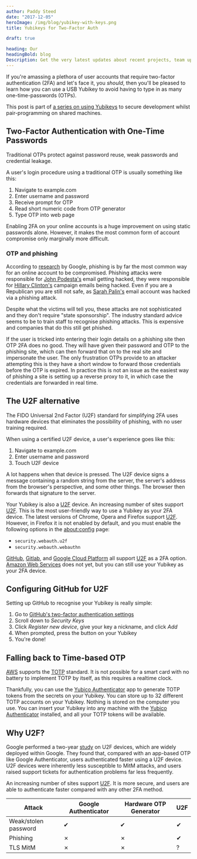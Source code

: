 ```yaml
---
author: Paddy Steed
date: "2017-12-05"
heroImage: /img/blog/yubikey-with-keys.png
title: Yubikeys for Two-Factor Auth

draft: true

heading: Our
headingBold: blog
Description: Get the very latest updates about recent projects, team updates, thoughts and industry news from our team of EngineerBetter experts.
---
```


If you're amassing a plethora of user accounts that require two-factor authentication (2FA) and let's face it, you _should_, then you'll be pleased to learn how you can use a USB Yubikey to avoid having to type in as many one-time-passwords (OTPs).

<section class="boxout">
<p>This post is part of <a href="/blog/yubikey-all-the-things/">a series on using Yubikeys</a> to secure development whilst pair-programming on shared machines.</p>
</section>

## Two-Factor Authentication with One-Time Passwords

Traditional OTPs protect against password reuse, weak passwords and credential leakage.

A user's login procedure using a traditional OTP is usually something like this:

1. Navigate to example.com
2. Enter username and password
3. Receive prompt for OTP
4. Read short numeric code from OTP generator
5. Type OTP into web page

Enabling 2FA on your online accounts is a huge improvement on using static passwords alone. However, it makes the most common form of account compromise only marginally more difficult.

### OTP and phishing

According to [research][goog_phishing] by Google, phishing is by far the most common way for an online account to be compromised.
Phishing attacks were responsible for [John Podesta's][podesta] email getting hacked, they were responsible for [Hillary Clinton's][clinton] campaign emails being hacked.
Even if you are a Republican you are still not safe, as [Sarah Palin's][palin] email account was hacked via a phishing attack.

Despite what the victims will tell you, these attacks are not sophisticated and they don't require "state sponsorship".
The industry standard advice seems to be to train staff to recognise phishing attacks.
This is expensive and companies that do this still get phished.

If the user is tricked into entering their login details on a phishing site then OTP 2FA does no good.
They will have given their password and OTP to the phishing site, which can then forward that on to the real site and impersonate the user.
The only frustration OTPs provide to an attacker attempting this is they have a short window to forward those credentials before the OTP is expired.
In practice this is not an issue as the easiest way of phishing a site is setting up a reverse proxy to it, in which case the credentials are forwarded in real time.

## The U2F alternative

The FIDO Universal 2nd Factor (U2F) standard for simplifying 2FA uses hardware devices that eliminates the possibility of phishing, with no user training required.

When using a certified U2F device, a user's experience goes like this:

1. Navigate to example.com
2. Enter username and password
3. Touch U2F device

A lot happens when that device is pressed.
The U2F device signs a message containing a random string from the server, the server's address from the browser's perspective, and some other things.
The browser then forwards that signature to the server.

Your Yubikey is also a [U2F] device.
An increasing number of sites support [U2F].
This is the most user-friendly way to use a Yubikey as your 2FA device.
The latest versions of Chrome, Opera and Firefox support [U2F]. However, in Firefox it is not enabled by default, and you must enable the following options in the <about:config> page:

- `security.webauth.u2f`
- `security.webauth.webauthn`

[GitHub][githubU2F], [Gitlab][gitlabU2F], and [Google Cloud Platform][GCPU2F] all support [U2F] as a 2FA option.
[Amazon Web Services][AWS] does not yet, but you can still use your Yubikey as your 2FA device.

## Configuring GitHub for U2F

Setting up GitHub to recognise your Yubikey is really simple:

1. Go to [GitHub's two-factor authentication settings](https://github.com/settings/two_factor_authentication/configure)
1. Scroll down to _Security Keys_
1. Click _Register new device_, give your key a nickname, and click _Add_
1. When prompted, press the button on your Yubikey
1. You're done!

## Falling back to Time-based OTP

[AWS] supports the [TOTP] standard.
It is not possible for a smart card with no battery to implement TOTP by itself, as this requires a realtime clock.

Thankfully, you can use the [Yubico Authenticator][yubico_authenticator] app to generate TOTP tokens from the secrets on your Yubikey. You can store up to 32 different TOTP accounts on your Yubikey. Nothing is stored on the computer you use. You can insert your Yubikey into any machine with the [Yubico Authenticator][yubico_authenticator] installed, and all your TOTP tokens will be available.

## Why U2F?

Google performed a two-year [study][googU2F] on U2F devices, which are widely deployed within Google. They found that, compared with an app-based OTP like Google Authenticator, users authenticated faster using a U2F device. U2F devices were inherently less susceptible to MitM attacks, and users raised support tickets for authentication problems far less frequently.

An increasing number of sites support [U2F]. It is more secure, and users are able to authenticate faster compared with any other 2FA method.

Attack               | Google Authenticator | Hardware OTP Generator | U2F
---------------------|----------------------|------------------------|----
Weak/stolen password | &#x2714; |   &#x2714; |   &#x2714;
Phishing             | &#x2717; |   &#x2717; |  &#x2714;
TLS MitM             | &#x2717; |   &#x2717; | ?

[cvpwn]: https://thejh.net/misc/website-terminal-copy-paste
[githubkeys]: https://github.com/settings/keys
[gitlabkeys]: https://gitlab.com/profile/keys
[yubi4]: https://www.yubico.com/product/yubikey-4-series/
[U2F]: https://www.yubico.com/solutions/fido-u2f/
[githubU2F]: https://help.github.com/articles/configuring-two-factor-authentication-via-fido-u2f/
[gitlabU2F]: https://docs.gitlab.com/ce/user/profile/account/two_factor_authentication.html#enable-2fa-via-u2f-device
[GCPU2F]: https://cloud.google.com/solutions/securing-gcp-account-security-keys
[AWS]: https://aws.amazon.com/
[yubico_authenticator]: https://www.yubico.com/support/knowledge-base/categories/articles/yubico-authenticator-download/
[TOTP]: https://tools.ietf.org/html/rfc6238
[ROCA]: https://www.yubico.com/support/security-advisories/ysa-2017-01/
[googU2F]: https://research.google.com/pubs/pub45409.html
[goog_phishing]: https://security.googleblog.com/2017/11/new-research-understanding-root-cause.html
[podesta]: http://edition.cnn.com/2017/06/27/politics/russia-dnc-hacking-csr/index.html
[clinton]: https://www.apnews.com/dea73efc01594839957c3c9a6c962b8a
[palin]: https://www.wired.com/2008/09/group-posts-e-m/
